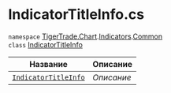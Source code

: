 
# IndicatorTitleInfo.cs
`namespace` [TigerTrade.Chart](../../../../TigerTrade.Chart.md).[Indicators](../../../../TigerTrade.Chart/Indicators.md).[Common](../../../../TigerTrade.Chart/Indicators/Common.md)  
    `class` [IndicatorTitleInfo](../IndicatorTitleInfo.cs.md)

| Название | Описание |
| --- | --- |
| [`IndicatorTitleInfo`](./Методы/IndicatorTitleInfo.md) | *Описание* |
